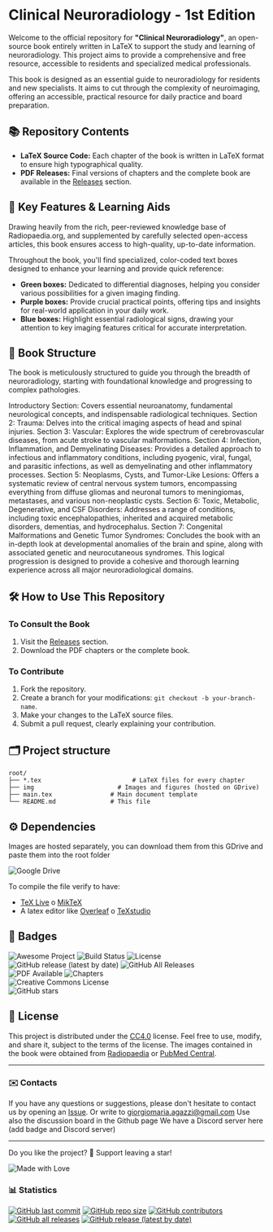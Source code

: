 # Clinical Neuroradiology - 1st Edition

Welcome to the official repository for **"Clinical Neuroradiology"**, an open-source book entirely written in LaTeX to support the study and learning of neuroradiology. This project aims to provide a comprehensive and free resource, accessible to residents and specialized medical professionals.

This book is designed as an essential guide to neuroradiology for residents and new specialists. It aims to cut through the complexity of neuroimaging, offering an accessible, practical resource for daily practice and board preparation.

## 📚 Repository Contents

* **LaTeX Source Code:** Each chapter of the book is written in LaTeX format to ensure high typographical quality.
* **PDF Releases:** Final versions of chapters and the complete book are available in the [Releases](https://github.com/gmadevs/Clinical-neuroradiology/releases) section.

## 🌟 Key Features & Learning Aids

Drawing heavily from the rich, peer-reviewed knowledge base of Radiopaedia.org, and supplemented by carefully selected open-access articles, this book ensures access to high-quality, up-to-date information.

Throughout the book, you'll find specialized, color-coded text boxes designed to enhance your learning and provide quick reference:

* **Green boxes:** Dedicated to differential diagnoses, helping you consider various possibilities for a given imaging finding.
* **Purple boxes:** Provide crucial practical points, offering tips and insights for real-world application in your daily work.
* **Blue boxes:** Highlight essential radiological signs, drawing your attention to key imaging features critical for accurate interpretation.

## 📖 Book Structure
The book is meticulously structured to guide you through the breadth of neuroradiology, starting with foundational knowledge and progressing to complex pathologies.

Introductory Section: Covers essential neuroanatomy, fundamental neurological concepts, and indispensable radiological techniques.
Section 2: Trauma: Delves into the critical imaging aspects of head and spinal injuries.
Section 3: Vascular: Explores the wide spectrum of cerebrovascular diseases, from acute stroke to vascular malformations.
Section 4: Infection, Inflammation, and Demyelinating Diseases: Provides a detailed approach to infectious and inflammatory conditions, including pyogenic, viral, fungal, and parasitic infections, as well as demyelinating and other inflammatory processes.
Section 5: Neoplasms, Cysts, and Tumor-Like Lesions: Offers a systematic review of central nervous system tumors, encompassing everything from diffuse gliomas and neuronal tumors to meningiomas, metastases, and various non-neoplastic cysts.
Section 6: Toxic, Metabolic, Degenerative, and CSF Disorders: Addresses a range of conditions, including toxic encephalopathies, inherited and acquired metabolic disorders, dementias, and hydrocephalus.
Section 7: Congenital Malformations and Genetic Tumor Syndromes: Concludes the book with an in-depth look at developmental anomalies of the brain and spine, along with associated genetic and neurocutaneous syndromes.
This logical progression is designed to provide a cohesive and thorough learning experience across all major neuroradiological domains.

## 🛠️ How to Use This Repository

### To Consult the Book
1. Visit the [Releases](https://github.com/gmadevs/Clinical-neuroradiology/releases) section.
2. Download the PDF chapters or the complete book.

### To Contribute
1. Fork the repository.
2. Create a branch for your modifications: `git checkout -b your-branch-name`.
3. Make your changes to the LaTeX source files.
4. Submit a pull request, clearly explaining your contribution.

## 🗂️ Project structure

```
root/
├── *.tex  				          # LaTeX files for every chapter
├── img             	      # Images and figures (hosted on GDrive)
├── main.tex                # Main document template
└── README.md               # This file
```

## ⚙️ Dependencies

Images are hosted separately, you can download them from this GDrive and paste them into the root folder

![Google Drive](https://img.shields.io/badge/Google%20Drive-4285F4?style=for-the-badge&logo=googledrive&logoColor=white)

To compile the file verify to have:
- [TeX Live](https://www.tug.org/texlive/) o [MikTeX](https://miktex.org/)
- A latex editor like [Overleaf](https://www.overleaf.com/) o [TeXstudio](https://www.texstudio.org/)

## 🏅 Badges

![Awesome Project](https://img.shields.io/badge/awesome-project-green)
![Build Status](https://img.shields.io/github/actions/workflow/status/gmadevs/Clinical-neuroradiology/ci.yml?branch=main)
![License](https://img.shields.io/github/license/gmadevs/Clinical-neuroradiology)
![GitHub release (latest by date)](https://img.shields.io/github/v/release/gmadevs/Clinical-neuroradiology)
![GitHub All Releases](https://img.shields.io/github/downloads/gmadevs/Clinical-neuroradiology/total)  
![PDF Available](https://img.shields.io/badge/PDF-Available-blue)
![Chapters](https://img.shields.io/badge/Chapters-0-blue)  
![Creative Commons License](https://img.shields.io/badge/license-CC--BY--NC--SA%204.0-lightgrey)  
![GitHub stars](https://img.shields.io/github/stars/gmadevs/Clinical-neuroradiology?style=social)  


## 📜 License

This project is distributed under the [CC4.0](LICENSE) license. Feel free to use, modify, and share it, subject to the terms of the license.
The images contained in the book were obtained from [Radiopaedia](https://radiopaedia.org) or [PubMed Central](https://pmc.ncbi.nlm.nih.gov/).

---
### ✉️ Contacts

If you have any questions or suggestions, please don't hesitate to contact us by opening an [Issue](https://github.com/gmadevs/Clinical-neuroradiology/issues).
Or write to giorgiomaria.agazzi@gmail.com
Use also the discussion board in the Github page
We have a Discord server here (add badge and Discord server)

---

Do you like the project? 🌟 Support leaving a star!

![Made with Love](https://img.shields.io/badge/Made%20with-%E2%9D%A4-red)

### 📊 Statistics

[![GitHub last commit](https://img.shields.io/github/last-commit/gmadevs/Clinical-neuroradiology)](https://github.com/gmadevs/Clinical-neuroradiology/commits)
[![GitHub repo size](https://img.shields.io/github/repo-size/gmadevs/Clinical-neuroradiology)](https://github.com/gmadevs/Clinical-neuroradiology)
[![GitHub contributors](https://img.shields.io/github/contributors/gmadevs/Clinical-neuroradiology)](https://github.com/gmadevs/Clinical-neuroradiology/graphs/contributors)
[![GitHub all releases](https://img.shields.io/github/downloads/gmadevs/Clinical-neuroradiology/total)](https://github.com/gmadevs/Clinical-neuroradiology/releases)
[![GitHub release (latest by date)](https://img.shields.io/github/downloads/gmadevs/Clinical-neuroradiology/latest/total)](https://github.com/gmadevs/Clinical-neuroradiology/releases/latest)

